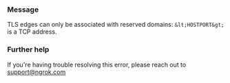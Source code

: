 
### Message
TLS edges can only be associated with reserved domains: `&lt;HOSTPORT&gt;` is a TCP address.

### Further help
If you're having trouble resolving this error, please reach out to [support@ngrok.com](mailto:support@ngrok.com?subject=Help%20with%20ERR_NGROK_7133)


